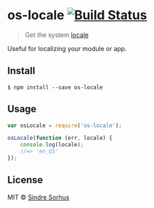 # os-locale [![Build Status](https://travis-ci.org/sindresorhus/os-locale.svg?branch=master)](https://travis-ci.org/sindresorhus/os-locale)

> Get the system [locale](http://en.wikipedia.org/wiki/Locale)

Useful for localizing your module or app.


## Install

```
$ npm install --save os-locale
```


## Usage

```js
var osLocale = require('os-locale');

osLocale(function (err, locale) {
	console.log(locale);
	//=> 'en_US'
});
```


## License

MIT © [Sindre Sorhus](http://sindresorhus.com)
